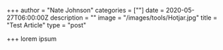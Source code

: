 +++
author = "Nate Johnson"
categories = [""]
date = 2020-05-27T06:00:00Z
description = ""
image = "/images/tools/Hotjar.jpg"
title = "Test Article"
type = "post"

+++
lorem ipsum